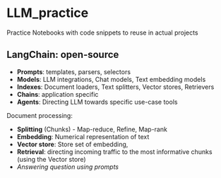 # LLM_practice
Practice Notebooks with code snippets to reuse in actual projects

## LangChain: open-source 
- **Prompts**: templates, parsers, selectors
- **Models**: LLM integrations, Chat models, Text embedding models
- **Indexes**: Document loaders, Text splitters, Vector stores, Retrievers
- **Chains**: application specific
- **Agents**: Directing LLM towards specific use-case tools

Document processing:
- **Splitting** (Chunks) - Map-reduce, Refine, Map-rank
- **Embedding**: Numerical representation of text
- **Vector store**: Store set of embedding,
- **Retrieval**: directing incoming traffic to the most informative chunks (using the Vector store)
- *Answering question using prompts* 
